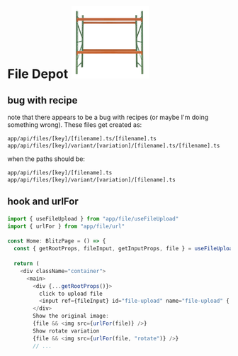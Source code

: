 # File Depot ![Warehouse Rack](./rack.png)

## bug with recipe

note that there appears to be a bug with recipes (or maybe I'm doing something wrong).
These files get created as:

```
app/api/files/[key]/[filename].ts/[filename].ts
app/api/files/[key]/variant/[variation]/[filename].ts/[filename].ts
```

when the paths should be:

```
app/api/files/[key]/[filename].ts
app/api/files/[key]/variant/[variation]/[filename].ts
```

## hook and urlFor

```ts
import { useFileUpload } from "app/file/useFileUpload"
import { urlFor } from "app/file/url"

const Home: BlitzPage = () => {
  const { getRootProps, fileInput, getInputProps, file } = useFileUpload()

  return (
    <div className="container">
      <main>
        <div {...getRootProps()}>
          click to upload file
          <input ref={fileInput} id="file-upload" name="file-upload" {...getInputProps()} />
        </div>
        Show the original image:
        {file && <img src={urlFor(file)} />}
        Show rotate variation
        {file && <img src={urlFor(file, "rotate")} />}
        // ...
```
